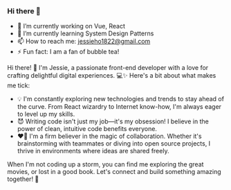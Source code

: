 ### Hi there 👋

- 🔭 I’m currently working on Vue, React
- 🌱 I’m currently learning System Design Patterns
- 📫 How to reach me: jessieho1822@gmail.com
- ⚡ Fun fact: I am a fan of bubble tea!

  
Hi there! 👋 I'm Jessie, a passionate front-end developer with a love for crafting delightful digital experiences. 💻✨
Here's a bit about what makes me tick:
- 💡 I'm constantly exploring new technologies and trends to stay ahead of the curve. From React wizardry to Internet know-how, I'm always eager to level up my skills.
- 😈 Writing code isn't just my job—it's my obsession! I believe in the power of clean, intuitive code benefits everyone.
- ❤️‍🔥 I'm a firm believer in the magic of collaboration. Whether it's brainstorming with teammates or diving into open source projects, I thrive in environments where ideas are shared freely.

When I'm not coding up a storm, you can find me exploring the great movies, or lost in a good book. Let's connect and build something amazing together! 🚀
